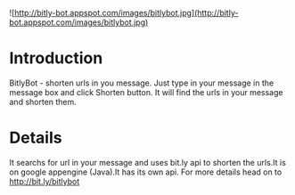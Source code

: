 ![http://bitly-bot.appspot.com/images/bitlybot.jpg](http://bitly-bot.appspot.com/images/bitlybot.jpg)

# Introduction #
BitlyBot - shorten urls in you message. Just type in your message in the message box and click Shorten button. It will find the urls in your message and shorten them.

# Details #
It searchs for url in your message and uses bit.ly api to shorten the urls.It is on google appengine (Java).It has its own api. For more details head on to http://bit.ly/bitlybot